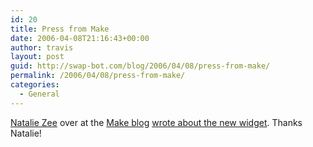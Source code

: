 ```yaml
---
id: 20
title: Press from Make
date: 2006-04-08T21:16:43+00:00
author: travis
layout: post
guid: http://swap-bot.com/blog/2006/04/08/press-from-make/
permalink: /2006/04/08/press-from-make/
categories:
  - General
---
```

[Natalie Zee](http://coquette.blogs.com/) over at the [Make blog](http://makezine.com/blog/) [wrote about the new widget](http://www.makezine.com/blog/archive/2006/04/new_swapbot_widget.html). Thanks Natalie!
